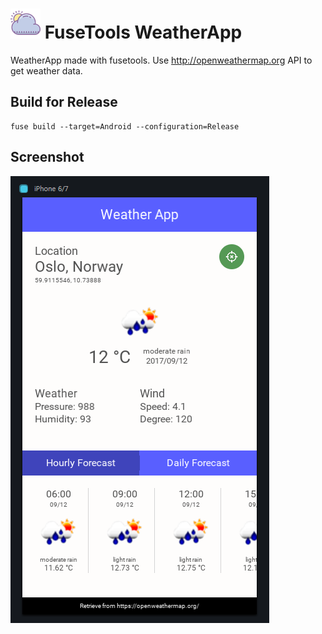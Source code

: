 # ![logo](Assets/AppIcon/mdpi.png) FuseTools WeatherApp
WeatherApp made with fusetools. Use http://openweathermap.org API to get weather data. 

## Build for Release
```
fuse build --target=Android --configuration=Release
```

## Screenshot
![screenshot.PNG](screenshot-v0.3.PNG)
